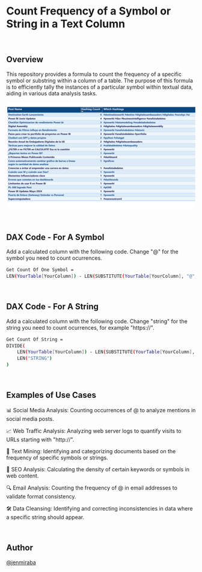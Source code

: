 

# Count Frequency of a Symbol or String in a Text Column 
&nbsp;
## Overview
This repository provides a formula to count the frequency of a specific symbol or substring within a column of a table. The purpose of this formula is to efficiently tally the instances of a particular symbol within textual data, aiding in various data analysis tasks.



![Alternate image text](./images/DAX5.png)

&nbsp;
## DAX Code - For A Symbol 
Add a calculated column with the following code. Change "@" for the symbol you need to count ocurrences.

```bash
Get Count Of One Symbol = 
LEN(YourTable[YourColumn]) - LEN(SUBSTITUTE(YourTable[YourColumn], "@", ""))
```
&nbsp;
## DAX Code - For A String 
Add a calculated column with the following code. Change "string" for the string you need to count ocurrences, for example "https://".

```bash
Get Count Of String = 
DIVIDE(
    LEN(YourTable[YourColumn]) - LEN(SUBSTITUTE(YourTable[YourColumn], "STRING", "")),
    LEN("STRING")
)
```
&nbsp;
## Examples of Use Cases
📊 Social Media Analysis: Counting occurrences of @ to analyze mentions in social media posts.

📈 Web Traffic Analysis: Analyzing web server logs to quantify visits to URLs starting with "http://".

📄 Text Mining: Identifying and categorizing documents based on the frequency of specific symbols or strings.

🎯 SEO Analysis: Calculating the density of certain keywords or symbols in web content.

🔍 Email Analysis: Counting the frequency of @ in email addresses to validate format consistency.

🛠️ Data Cleansing: Identifying and correcting inconsistencies in data where a specific string should appear.

&nbsp;
## Author
[@jenmiraba](https://github.com/jenmiraba)


